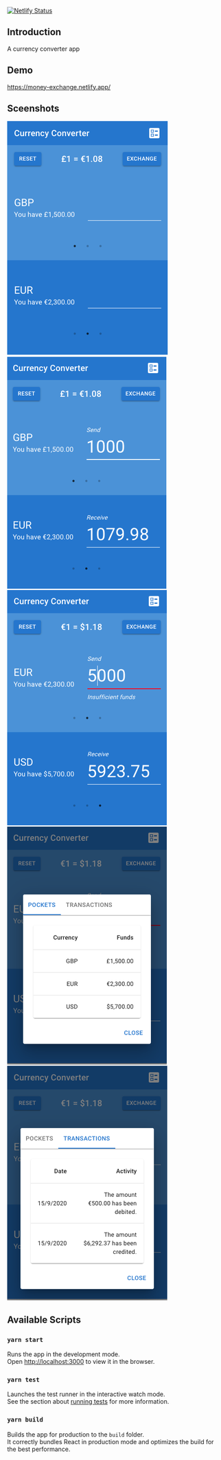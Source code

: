 [![Netlify Status](https://api.netlify.com/api/v1/badges/e4a054c5-f34e-4916-82cc-2e7a451c237a/deploy-status)](https://app.netlify.com/sites/money-exchange/deploys)

## Introduction

A currency converter app

## Demo

https://money-exchange.netlify.app/

## Sceenshots

<img src="./doc/1.png" />
<img src="./doc/2.png" />
<img src="./doc/3.png" />
<img src="./doc/4.png" />
<img src="./doc/5.png" />

## Available Scripts

### `yarn start`

Runs the app in the development mode.<br />
Open [http://localhost:3000](http://localhost:3000) to view it in the browser.

### `yarn test`

Launches the test runner in the interactive watch mode.<br />
See the section about [running tests](https://facebook.github.io/create-react-app/docs/running-tests) for more information.

### `yarn build`

Builds the app for production to the `build` folder.<br />
It correctly bundles React in production mode and optimizes the build for the best performance.
